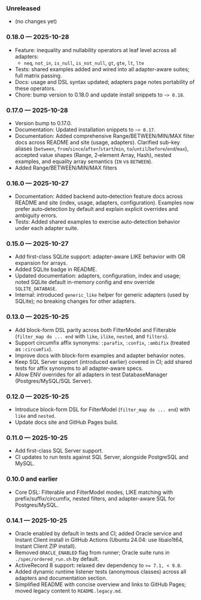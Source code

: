 ### Unreleased
- (no changes yet)

### 0.18.0 — 2025-10-28
- Feature: inequality and nullability operators at leaf level across all adapters:
  - `neq`, `not_in`, `is_null`, `is_not_null`, `gt`, `gte`, `lt`, `lte`
- Tests: shared examples added and wired into all adapter-aware suites; full matrix passing.
- Docs: usage and DSL syntax updated; adapters page notes portability of these operators.
- Chore: bump version to 0.18.0 and update install snippets to `~> 0.18`.

### 0.17.0 — 2025-10-28
- Version bump to 0.17.0.
- Documentation: Updated installation snippets to `~> 0.17`.
- Documentation: Added comprehensive Range/BETWEEN/MIN/MAX filter docs across README and site (usage, adapters). Clarified sub-key aliases (`between`, `from`/`since`/`after`/`start`/`min`, `to`/`until`/`before`/`end`/`max`), accepted value shapes (Range, 2‑element Array, Hash), nested examples, and equality array semantics (`IN` vs `BETWEEN`).
- Added Range/BETWEEN/MIN/MAX filters

### 0.16.0 — 2025-10-27
- Documentation: Added backend auto‑detection feature docs across README and site (index, usage, adapters, configuration). Examples now prefer auto‑detection by default and explain explicit overrides and ambiguity errors.
- Tests: Added shared examples to exercise auto‑detection behavior under each adapter suite.

### 0.15.0 — 2025-10-27
- Add first-class SQLite support: adapter-aware LIKE behavior with OR expansion for arrays.
- Added SQLite badge in README.
- Updated documentation: adapters, configuration, index and usage; noted SQLite default in-memory config and env override `SQLITE_DATABASE`.
- Internal: introduced `generic_like` helper for generic adapters (used by SQLite); no breaking changes for other adapters.

### 0.13.0 — 2025-10-25
- Add block-form DSL parity across both FilterModel and Filterable (`filter_map do ... end` with `like`, `ilike`, `nested`, and `filters`).
- Support circumfix affix synonyms: `:parafix`, `:confix`, `:ambifix` (treated as `:circumfix`).
- Improve docs with block-form examples and adapter behavior notes.
- Keep SQL Server support (introduced earlier) covered in CI; add shared tests for affix synonyms to all adapter-aware specs.
- Allow ENV overrides for all adapters in test DatabaseManager (Postgres/MySQL/SQL Server).

### 0.12.0 — 2025-10-25
- Introduce block-form DSL for FilterModel (`filter_map do ... end`) with `like` and `nested`.
- Update docs site and GitHub Pages build.

### 0.11.0 — 2025-10-25
- Add first-class SQL Server support.
- CI updates to run tests against SQL Server, alongside PostgreSQL and MySQL.

### 0.10.0 and earlier
- Core DSL: Filterable and FilterModel modes, LIKE matching with prefix/suffix/circumfix, nested filters, and adapter-aware SQL for Postgres/MySQL.

### 0.14.1 — 2025-10-25
- Oracle enabled by default in tests and CI; added Oracle service and Instant Client install in GitHub Actions (Ubuntu 24.04: use libaio1t64, Instant Client ZIP install).
- Removed `ORACLE_ENABLED` flag from runner; Oracle suite runs in `./spec/ordered_run.sh` by default.
- ActiveRecord 8 support: relaxed dev dependency to `>= 7.1, < 9.0`.
- Added dynamic runtime listener tests (anonymous classes) across all adapters and documentation section.
- Simplified README with concise overview and links to GitHub Pages; moved legacy content to `README.legacy.md`.
